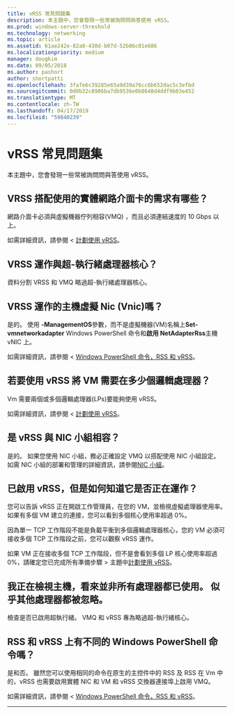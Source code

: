 ```yaml
---
title: vRSS 常見問題集
description: 本主題中，您會發現一些常被詢問問與答使用 vRSS。
ms.prod: windows-server-threshold
ms.technology: networking
ms.topic: article
ms.assetid: 61ae242e-82a8-430d-b07d-52b86c01e686
ms.localizationpriority: medium
manager: dougkim
ms.date: 09/05/2018
ms.author: pashort
author: shortpatti
ms.openlocfilehash: 3fafe6c39285e65a9d39a76cc6b652dac5c3efbd
ms.sourcegitcommit: 0d0b32c8986ba7db9536e0b8648d4ddf9b03e452
ms.translationtype: MT
ms.contentlocale: zh-TW
ms.lasthandoff: 04/17/2019
ms.locfileid: "59840239"
---
```

# <a name="vrss-frequently-asked-questions"></a>vRSS 常見問題集

本主題中，您會發現一些常被詢問問與答使用 vRSS。

## <a name="what-are-the-requirements-for-the-physical-network-adapters-that-i-use-with-vrss"></a>VRSS 搭配使用的實體網路介面卡的需求有哪些？

網路介面卡必須與虛擬機器佇列相容\(VMQ\) ，而且必須連結速度的 10 Gbps 以上。

如需詳細資訊，請參閱 <<c0> [ 計劃使用 vRSS](vrss-plan.md)。

## <a name="does-vrss-work-with-hyper-threaded-processor-cores"></a>VRSS 運作與超\-執行緒處理器核心？

資料分割 VRSS 和 VMQ 略過超\-執行緒處理器核心。

## <a name="does-vrss-work-for-host-virtual-nics-vnics"></a>VRSS 運作的主機虛擬 Nic \(Vnic\)嗎？

是的。 使用 **-ManagementOS**參數，而不是虛擬機器\(VM\)名稱上**Set-vmnetworkadapter** Windows PowerShell 命令和**啟用 NetAdapterRss**主機 vNIC 上。

如需詳細資訊，請參閱 < [Windows PowerShell 命令，RSS 和 vRSS](vrss-wps.md)。

## <a name="how-many-logical-processors-does-a-vm-need-to-use-vrss"></a>若要使用 vRSS 將 VM 需要在多少個邏輯處理器？

Vm 需要兩個或多個邏輯處理器\(LPs\)要能夠使用 vRSS。

如需詳細資訊，請參閱 <<c0> [ 計劃使用 vRSS](vrss-plan.md)。

## <a name="is-vrss-compatible-with-nic-teaming"></a>是 vRSS 與 NIC 小組相容？

是的。 如果您使用 NIC 小組，務必正確設定 VMQ 以搭配使用 NIC 小組設定。 如需 NIC 小組的部署和管理的詳細資訊，請參閱[NIC 小組](https://docs.microsoft.com/windows-server/networking/technologies/nic-teaming/nic-teaming)。

## <a name="vrss-is-enabled-but-how-do-i-know-if-it-is-working"></a>已啟用 vRSS，但是如何知道它是否正在運作？ 

您可以告訴 vRSS 正在開啟工作管理員，在您的 VM，並檢視虛擬處理器使用率。 如果有多個 VM 建立的連接，您可以看到多個核心使用率超過 0%。

因為單一 TCP 工作階段不能是負載平衡到多個邏輯處理器核心，您的 VM 必須可接收多個 TCP 工作階段之前，您可以觀察 vRSS 運作。

如果 VM 正在接收多個 TCP 工作階段，但不是會看到多個 LP 核心使用率超過 0%，請確定您已完成所有準備步驟 > 主題中[計劃使用 vRSS](vrss-plan.md)。

## <a name="im-looking-at-the-host-and-not-all-of-the-processors-are-being-used-it-looks-like-every-other-one-is-being-skipped"></a>我正在檢視主機，看來並非所有處理器都已使用。 似乎其他處理器都被忽略。
  
檢查是否已啟用超執行緒。 VMQ 和 vRSS 專為略過超\-執行緒核心。

## <a name="are-there-different-windows-powershell-commands-for-rss-and-vrss"></a>RSS 和 vRSS 上有不同的 Windows PowerShell 命令嗎？

是和否。 雖然您可以使用相同的命令在原生的主控件中的 RSS 及 RSS 在 Vm 中的，vRSS 也需要啟用實體 NIC 和 VM 和 vRSS 交換器連接埠上啟用 VMQ。

如需詳細資訊，請參閱 < [Windows PowerShell 命令，RSS 和 vRSS](vrss-wps.md)。

---
